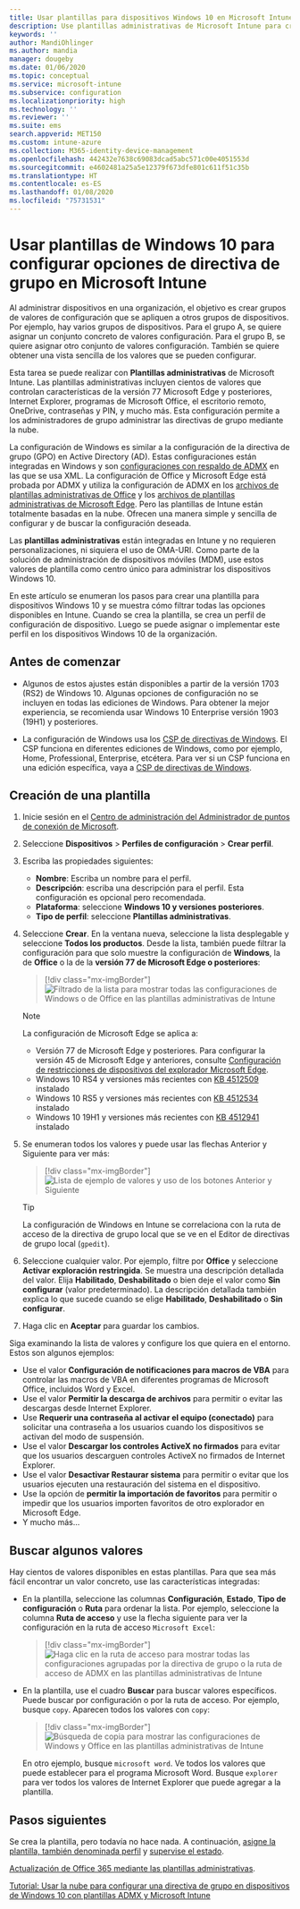 ```yaml
---
title: Usar plantillas para dispositivos Windows 10 en Microsoft Intune - Azure | Microsoft Docs
description: Use plantillas administrativas de Microsoft Intune para crear grupos de valores de configuración para dispositivos Windows 10. Use estos valores en un perfil de configuración de dispositivo para controlar programas de Office, Microsoft Edge, proteger características de Internet Explorer, controlar el acceso a OneDrive, usar características de escritorio remoto, habilitar la reproducción automática, establecer la configuración de administración de energía, usar la impresión a través de HTTP, usar otras opciones de inicio de sesión de usuario y controlar el tamaño del registro de eventos.
keywords: ''
author: MandiOhlinger
ms.author: mandia
manager: dougeby
ms.date: 01/06/2020
ms.topic: conceptual
ms.service: microsoft-intune
ms.subservice: configuration
ms.localizationpriority: high
ms.technology: ''
ms.reviewer: ''
ms.suite: ems
search.appverid: MET150
ms.custom: intune-azure
ms.collection: M365-identity-device-management
ms.openlocfilehash: 442432e7638c69083dcad5abc571c00e4051553d
ms.sourcegitcommit: e4602481a25a5e12379f673dfe801c611f51c35b
ms.translationtype: HT
ms.contentlocale: es-ES
ms.lasthandoff: 01/08/2020
ms.locfileid: "75731531"
---
```

# <a name="use-windows-10-templates-to-configure-group-policy-settings-in-microsoft-intune"></a>Usar plantillas de Windows 10 para configurar opciones de directiva de grupo en Microsoft Intune

Al administrar dispositivos en una organización, el objetivo es crear grupos de valores de configuración que se apliquen a otros grupos de dispositivos. Por ejemplo, hay varios grupos de dispositivos. Para el grupo A, se quiere asignar un conjunto concreto de valores configuración. Para el grupo B, se quiere asignar otro conjunto de valores configuración. También se quiere obtener una vista sencilla de los valores que se pueden configurar.

Esta tarea se puede realizar con **Plantillas administrativas** de Microsoft Intune. Las plantillas administrativas incluyen cientos de valores que controlan características de la versión 77 Microsoft Edge y posteriores, Internet Explorer, programas de Microsoft Office, el escritorio remoto, OneDrive, contraseñas y PIN, y mucho más. Esta configuración permite a los administradores de grupo administrar las directivas de grupo mediante la nube.

La configuración de Windows es similar a la configuración de la directiva de grupo (GPO) en Active Directory (AD). Estas configuraciones están integradas en Windows y son [configuraciones con respaldo de ADMX](https://docs.microsoft.com/windows/client-management/mdm/understanding-admx-backed-policies) en las que se usa XML. La configuración de Office y Microsoft Edge está probada por ADMX y utiliza la configuración de ADMX en los [archivos de plantillas administrativas de Office](https://www.microsoft.com/download/details.aspx?id=49030) y los [archivos de plantillas administrativas de Microsoft Edge](https://www.microsoftedgeinsider.com/enterprise). Pero las plantillas de Intune están totalmente basadas en la nube. Ofrecen una manera simple y sencilla de configurar y de buscar la configuración deseada.

Las **plantillas administrativas** están integradas en Intune y no requieren personalizaciones, ni siquiera el uso de OMA-URI. Como parte de la solución de administración de dispositivos móviles (MDM), use estos valores de plantilla como centro único para administrar los dispositivos Windows 10.

En este artículo se enumeran los pasos para crear una plantilla para dispositivos Windows 10 y se muestra cómo filtrar todas las opciones disponibles en Intune. Cuando se crea la plantilla, se crea un perfil de configuración de dispositivo. Luego se puede asignar o implementar este perfil en los dispositivos Windows 10 de la organización.

## <a name="before-you-begin"></a>Antes de comenzar

- Algunos de estos ajustes están disponibles a partir de la versión 1703 (RS2) de Windows 10. Algunas opciones de configuración no se incluyen en todas las ediciones de Windows. Para obtener la mejor experiencia, se recomienda usar Windows 10 Enterprise versión 1903 (19H1) y posteriores.

- La configuración de Windows usa los [CSP de directivas de Windows](https://docs.microsoft.com/windows/client-management/mdm/policy-configuration-service-provider#policies-supported-by-group-policy-and-admx-backed-policies). El CSP funciona en diferentes ediciones de Windows, como por ejemplo, Home, Professional, Enterprise, etcétera. Para ver si un CSP funciona en una edición específica, vaya a [CSP de directivas de Windows](https://docs.microsoft.com/windows/client-management/mdm/policy-configuration-service-provider#policies-supported-by-group-policy-and-admx-backed-policies).

## <a name="create-a-template"></a>Creación de una plantilla

1. Inicie sesión en el [Centro de administración del Administrador de puntos de conexión de Microsoft](https://go.microsoft.com/fwlink/?linkid=2109431).
2. Seleccione **Dispositivos** > **Perfiles de configuración** > **Crear perfil**.
3. Escriba las propiedades siguientes:

    - **Nombre**: Escriba un nombre para el perfil.
    - **Descripción**: escriba una descripción para el perfil. Esta configuración es opcional pero recomendada.
    - **Plataforma**: seleccione **Windows 10 y versiones posteriores**.
    - **Tipo de perfil**: seleccione **Plantillas administrativas**.

4. Seleccione **Crear**. En la ventana nueva, seleccione la lista desplegable y seleccione **Todos los productos**. Desde la lista, también puede filtrar la configuración para que solo muestre la configuración de **Windows**, la de **Office** o la de la **versión 77 de Microsoft Edge o posteriores**:

    > [!div class="mx-imgBorder"]
    > ![Filtrado de la lista para mostrar todas las configuraciones de Windows o de Office en las plantillas administrativas de Intune](./media/administrative-templates-windows/administrative-templates-choose-windows-office-all-products.png)

    > [!NOTE]
    > La configuración de Microsoft Edge se aplica a:
    >
    > - Versión 77 de Microsoft Edge y posteriores. Para configurar la versión 45 de Microsoft Edge y anteriores, consulte [Configuración de restricciones de dispositivos del explorador Microsoft Edge](device-restrictions-windows-10.md#microsoft-edge-browser).
    > - Windows 10 RS4 y versiones más recientes con [KB 4512509](https://support.microsoft.com/kb/4512509) instalado
    > - Windows 10 RS5 y versiones más recientes con [KB 4512534](https://support.microsoft.com/kb/4512534) instalado
    > - Windows 10 19H1 y versiones más recientes con [KB 4512941](https://support.microsoft.com/kb/4512941) instalado

5. Se enumeran todos los valores y puede usar las flechas Anterior y Siguiente para ver más:

    > [!div class="mx-imgBorder"]
    > ![Lista de ejemplo de valores y uso de los botones Anterior y Siguiente](./media/administrative-templates-windows/administrative-templates-sample-settings-list.png)

    > [!TIP]
    > La configuración de Windows en Intune se correlaciona con la ruta de acceso de la directiva de grupo local que se ve en el Editor de directivas de grupo local (`gpedit`).

6. Seleccione cualquier valor. Por ejemplo, filtre por **Office** y seleccione **Activar exploración restringida**. Se muestra una descripción detallada del valor. Elija **Habilitado**, **Deshabilitado** o bien deje el valor como **Sin configurar** (valor predeterminado). La descripción detallada también explica lo que sucede cuando se elige **Habilitado**, **Deshabilitado** o **Sin configurar**.
7. Haga clic en **Aceptar** para guardar los cambios.

Siga examinando la lista de valores y configure los que quiera en el entorno. Estos son algunos ejemplos:

- Use el valor **Configuración de notificaciones para macros de VBA** para controlar las macros de VBA en diferentes programas de Microsoft Office, incluidos Word y Excel.
- Use el valor **Permitir la descarga de archivos** para permitir o evitar las descargas desde Internet Explorer.
- Use **Requerir una contraseña al activar el equipo (conectado)** para solicitar una contraseña a los usuarios cuando los dispositivos se activan del modo de suspensión.
- Use el valor **Descargar los controles ActiveX no firmados** para evitar que los usuarios descarguen controles ActiveX no firmados de Internet Explorer.
- Use el valor **Desactivar Restaurar sistema** para permitir o evitar que los usuarios ejecuten una restauración del sistema en el dispositivo.
- Use la opción de **permitir la importación de favoritos** para permitir o impedir que los usuarios importen favoritos de otro explorador en Microsoft Edge.
- Y mucho más...

## <a name="find-some-settings"></a>Buscar algunos valores

Hay cientos de valores disponibles en estas plantillas. Para que sea más fácil encontrar un valor concreto, use las características integradas:

- En la plantilla, seleccione las columnas **Configuración**, **Estado**, **Tipo de configuración** o **Ruta** para ordenar la lista. Por ejemplo, seleccione la columna **Ruta de acceso** y use la flecha siguiente para ver la configuración en la ruta de acceso `Microsoft Excel`:

  > [!div class="mx-imgBorder"]
  > ![Haga clic en la ruta de acceso para mostrar todas las configuraciones agrupadas por la directiva de grupo o la ruta de acceso de ADMX en las plantillas administrativas de Intune](./media/administrative-templates-windows/path-filter-shows-excel-options.png)

- En la plantilla, use el cuadro **Buscar** para buscar valores específicos. Puede buscar por configuración o por la ruta de acceso. Por ejemplo, busque `copy`. Aparecen todos los valores con `copy`:

  > [!div class="mx-imgBorder"]
  > ![Búsqueda de copia para mostrar las configuraciones de Windows y Office en las plantillas administrativas de Intune](./media/administrative-templates-windows/search-copy-settings.png) 

  En otro ejemplo, busque `microsoft word`. Ve todos los valores que puede establecer para el programa Microsoft Word. Busque `explorer` para ver todos los valores de Internet Explorer que puede agregar a la plantilla.

## <a name="next-steps"></a>Pasos siguientes

Se crea la plantilla, pero todavía no hace nada. A continuación, [asigne la plantilla, también denominada perfil](device-profile-assign.md) y [supervise el estado](device-profile-monitor.md).

[Actualización de Office 365 mediante las plantillas administrativas](administrative-templates-update-office.md).

[Tutorial: Usar la nube para configurar una directiva de grupo en dispositivos de Windows 10 con plantillas ADMX y Microsoft Intune](tutorial-walkthrough-administrative-templates.md)
